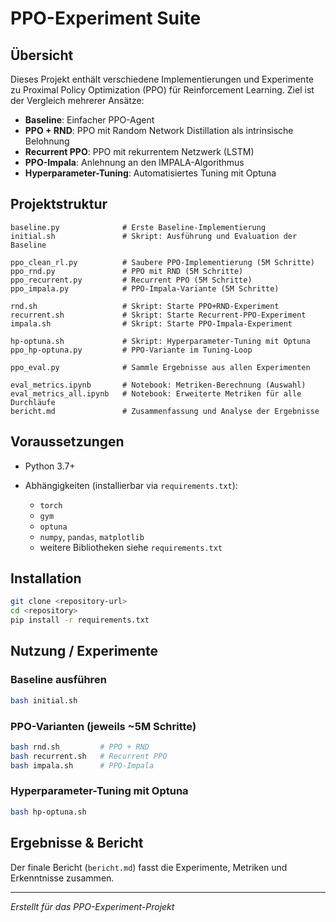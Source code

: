 # PPO-Experiment Suite

## Übersicht

Dieses Projekt enthält verschiedene Implementierungen und Experimente zu Proximal Policy Optimization (PPO) für Reinforcement Learning. Ziel ist der Vergleich mehrerer Ansätze:

* **Baseline**: Einfacher PPO-Agent
* **PPO + RND**: PPO mit Random Network Distillation als intrinsische Belohnung
* **Recurrent PPO**: PPO mit rekurrentem Netzwerk (LSTM)
* **PPO-Impala**: Anlehnung an den IMPALA-Algorithmus
* **Hyperparameter-Tuning**: Automatisiertes Tuning mit Optuna

## Projektstruktur

```text
baseline.py              # Erste Baseline-Implementierung
initial.sh               # Skript: Ausführung und Evaluation der Baseline

ppo_clean_rl.py          # Saubere PPO-Implementierung (5M Schritte)
ppo_rnd.py               # PPO mit RND (5M Schritte)
ppo_recurrent.py         # Recurrent PPO (5M Schritte)
ppo_impala.py            # PPO-Impala-Variante (5M Schritte)

rnd.sh                   # Skript: Starte PPO+RND-Experiment
recurrent.sh             # Skript: Starte Recurrent-PPO-Experiment
impala.sh                # Skript: Starte PPO-Impala-Experiment

hp-optuna.sh             # Skript: Hyperparameter-Tuning mit Optuna
ppo_hp-optuna.py         # PPO-Variante im Tuning-Loop

ppo_eval.py              # Sammle Ergebnisse aus allen Experimenten

eval_metrics.ipynb       # Notebook: Metriken-Berechnung (Auswahl)
eval_metrics_all.ipynb   # Notebook: Erweiterte Metriken für alle Durchläufe
bericht.md               # Zusammenfassung und Analyse der Ergebnisse
```

## Voraussetzungen

* Python 3.7+
* Abhängigkeiten (installierbar via `requirements.txt`):

  * `torch`
  * `gym`
  * `optuna`
  * `numpy`, `pandas`, `matplotlib`
  * weitere Bibliotheken siehe `requirements.txt`

## Installation

```bash
git clone <repository-url>
cd <repository>
pip install -r requirements.txt
```

## Nutzung / Experimente

### Baseline ausführen

```bash
bash initial.sh
```

### PPO-Varianten (jeweils \~5M Schritte)

```bash
bash rnd.sh         # PPO + RND
bash recurrent.sh   # Recurrent PPO
bash impala.sh      # PPO-Impala
```

### Hyperparameter-Tuning mit Optuna

```bash
bash hp-optuna.sh
```


## Ergebnisse & Bericht

Der finale Bericht (`bericht.md`) fasst die Experimente, Metriken und Erkenntnisse zusammen.

---

*Erstellt für das PPO-Experiment-Projekt*
